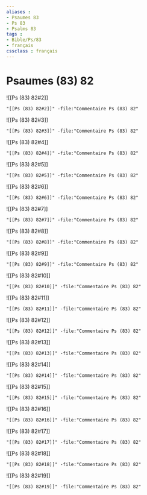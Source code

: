 ```yaml
---
aliases : 
- Psaumes 83
- Ps 83
- Psalms 83
tags : 
- Bible/Ps/83
- français
cssclass : français
---
```


# Psaumes (83) 82

![[Ps (83) 82#2]]

```query
"[[Ps (83) 82#2]]" -file:"Commentaire Ps (83) 82"
```

![[Ps (83) 82#3]]

```query
"[[Ps (83) 82#3]]" -file:"Commentaire Ps (83) 82"
```

![[Ps (83) 82#4]]

```query
"[[Ps (83) 82#4]]" -file:"Commentaire Ps (83) 82"
```

![[Ps (83) 82#5]]

```query
"[[Ps (83) 82#5]]" -file:"Commentaire Ps (83) 82"
```

![[Ps (83) 82#6]]

```query
"[[Ps (83) 82#6]]" -file:"Commentaire Ps (83) 82"
```

![[Ps (83) 82#7]]

```query
"[[Ps (83) 82#7]]" -file:"Commentaire Ps (83) 82"
```

![[Ps (83) 82#8]]

```query
"[[Ps (83) 82#8]]" -file:"Commentaire Ps (83) 82"
```

![[Ps (83) 82#9]]

```query
"[[Ps (83) 82#9]]" -file:"Commentaire Ps (83) 82"
```

![[Ps (83) 82#10]]

```query
"[[Ps (83) 82#10]]" -file:"Commentaire Ps (83) 82"
```

![[Ps (83) 82#11]]

```query
"[[Ps (83) 82#11]]" -file:"Commentaire Ps (83) 82"
```

![[Ps (83) 82#12]]

```query
"[[Ps (83) 82#12]]" -file:"Commentaire Ps (83) 82"
```

![[Ps (83) 82#13]]

```query
"[[Ps (83) 82#13]]" -file:"Commentaire Ps (83) 82"
```

![[Ps (83) 82#14]]

```query
"[[Ps (83) 82#14]]" -file:"Commentaire Ps (83) 82"
```

![[Ps (83) 82#15]]

```query
"[[Ps (83) 82#15]]" -file:"Commentaire Ps (83) 82"
```

![[Ps (83) 82#16]]

```query
"[[Ps (83) 82#16]]" -file:"Commentaire Ps (83) 82"
```

![[Ps (83) 82#17]]

```query
"[[Ps (83) 82#17]]" -file:"Commentaire Ps (83) 82"
```

![[Ps (83) 82#18]]

```query
"[[Ps (83) 82#18]]" -file:"Commentaire Ps (83) 82"
```

![[Ps (83) 82#19]]

```query
"[[Ps (83) 82#19]]" -file:"Commentaire Ps (83) 82"
```

